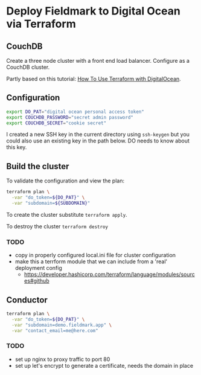 # Deploy Fieldmark to Digital Ocean via Terraform

## CouchDB

Create a three node cluster with a front end load balancer. Configure
as a CouchDB cluster.  

Partly based on this tutorial:
[How To Use Terraform with DigitalOcean](https://www.digitalocean.com/community/tutorials/how-to-use-terraform-with-digitalocean).

## Configuration

```bash
export DO_PAT="digital ocean personal access token"
export COUCHDB_PASSWORD="secret admin password"
export COUCHDB_SECRET="cookie secret"
```

I created a new SSH key in the current directory using `ssh-keygen` but you could
also use an existing key in the path below.  DO needs to know about this key.

## Build the cluster

To validate the configuration and view the plan:

```bash
terraform plan \
  -var "do_token=${DO_PAT}" \
  -var "subdomain=${SUBDOMAIN}"
```

To create the cluster substitute `terraform apply`.

To destroy the cluster `terraform destroy`

### TODO

- copy in properly configured local.ini file for cluster configuration
- make this a terrform module that we can include from a 'real' deployment config
  - <https://developer.hashicorp.com/terraform/language/modules/sources#github>

## Conductor

```bash
terraform plan \
  -var "do_token=${DO_PAT}" \
  -var "subdomain=demo.fieldmark.app" \
  -var "contact_email=me@here.com"
```

### TODO

- set up nginx to proxy traffic to port 80
- set up let's encrypt to generate a certificate, needs the domain in place